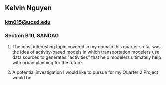 ## Kelvin Nguyen 
### ktn015@ucsd.edu

### Section B10, SANDAG

1. The most interesting topic covered in my domain this quarter so far was the idea of activity-based models in which transportation modelers use data sources to generates "activities" that help modelers ultimately help with urban planning for the future.

2. A potential investigation I would like to pursue for my Quarter 2 Project would be 
